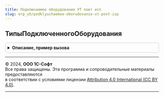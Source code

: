 ```yaml
---
title: Подключаемое оборудование УТ повт исп
slug: erp_uh/podklyuchaemoe-oborudovanie-ut-povt-isp
---
```



## ТипыПодключенногоОборудования
<details style="margin: 1em 0; padding: 0.5em; border: 1px solid #ccc; border-radius: 6px;">

<summary style="font-weight: bold; cursor: pointer;">Описание, пример вызова</summary>

```bsl

// Получить типы подключенного оборудования.
//
// Возвращаемое значение:
//  Массив - Типы подключенного оборудования.
//
Функция ТипыПодключенногоОборудования() Экспорт
```

Пример вызова
```bsl
Результат = ПодключаемоеОборудованиеУТПовтИсп.ТипыПодключенногоОборудования() 
```
</details>

---

© 2024, **ООО 1С-Софт**  
Все права защищены. Эта программа и сопроводительные материалы предоставляются  
в соответствии с условиями лицензии [Attribution 4.0 International (CC BY 4.0)](https://creativecommons.org/licenses/by/4.0/legalcode).

---

